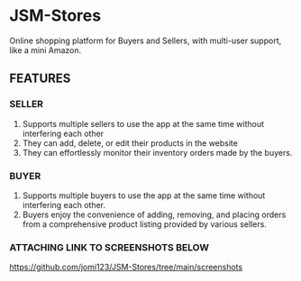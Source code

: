 # JSM-Stores
Online shopping platform for Buyers and Sellers, with multi-user support, like a mini Amazon.

## FEATURES

### SELLER
1. Supports multiple sellers to use the app at the same time without interfering each other
2. They can add, delete, or edit their products in the website
3. They can effortlessly monitor their inventory orders made by the buyers.

### BUYER
1. Supports multiple buyers to use the app at the same time without interfering each other.
2. Buyers enjoy the convenience of adding, removing, and placing orders from a comprehensive product listing provided by various sellers. 

### ATTACHING LINK TO SCREENSHOTS BELOW
https://github.com/jomi123/JSM-Stores/tree/main/screenshots
